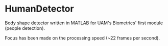 # HumanDetector
Body shape detector written in MATLAB for UAM's Biometrics' first module (people detection).

Focus has been made on the processing speed (~22 frames per second).

